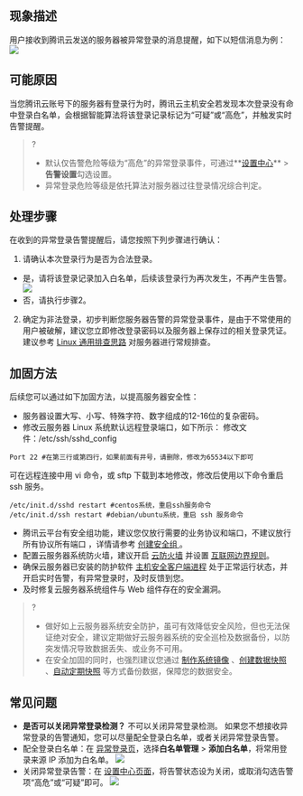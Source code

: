 
## 现象描述
用户接收到腾讯云发送的服务器被异常登录的消息提醒，如下以短信消息为例：
![](https://main.qcloudimg.com/raw/9019d3e8fb99afacb6e5f674fba9aae0.png)
## 可能原因
当您腾讯云账号下的服务器有登录行为时，腾讯云主机安全若发现本次登录没有命中登录白名单，会根据智能算法将该登录记录标记为“可疑”或“高危”，并触发实时告警提醒。
>?
>- 默认仅告警危险等级为“高危”的异常登录事件，可通过**[设置中心](https://console.cloud.tencent.com/cwp/setting)** > **告警设置**勾选设置。
>- 异常登录危险等级是依托算法对服务器过往登录情况综合判定。

## 处理步骤
在收到的异常登录告警提醒后，请您按照下列步骤进行确认：
1. 请确认本次登录行为是否为合法登录。
 - 是，请将该登录记录加入白名单，后续该登录行为再次发生，不再产生告警。
![](https://main.qcloudimg.com/raw/1eafb365dd8b4c03230085ca0d57404d.png)
 - 否，请执行步骤2。
2. 确定为非法登录，初步判断您服务器告警的异常登录事件，是由于不常使用的用户被破解，建议您立即修改登录密码以及服务器上保存过的相关登录凭证。建议参考 [Linux 通用排查思路](https://cloud.tencent.com/document/product/296/9604) 对服务器进行常规排查。

## 加固方法
后续您可以通过如下加固方法，以提高服务器安全性：
 - 服务器设置大写、小写、特殊字符、数字组成的12-16位的复杂密码。
 - 修改云服务器 Linux 系统默认远程登录端口，如下所示：
修改文件：/etc/ssh/sshd_config
```
Port 22 #在第三行或第四行，如果前面有井号，请删除，修改为65534以下即可
```
可在远程连接中用 vi 命令，或 sftp 下载到本地修改，修改后使用以下命令重启ssh 服务。
```
/etc/init.d/sshd restart #centos系统，重启ssh服务命令
/etc/init.d/ssh restart #debian/ubuntu系统，重启 ssh 服务命令
```
 - 腾讯云平台有安全组功能，建议您仅放行需要的业务协议和端口，不建议放行所有协议所有端口 ，详情请参考 [创建安全组
](https://cloud.tencent.com/document/product/215/20398)。
 - 配置云服务器系统防火墙，建议开启 [云防火墙](https://console.cloud.tencent.com/cfw) 并设置 [互联网边界规则](https://cloud.tencent.com/document/product/1132/46932)。
 - 确保云服务器已安装的防护软件 [主机安全客户端进程](https://cloud.tencent.com/document/product/296/9928) 处于正常运行状态，并开启实时告警，有异常登录时，及时反馈到您。
 - 及时修复云服务器系统组件与 Web 组件存在的安全漏洞。 
>?
>- 做好如上云服务器系统安全防护，虽可有效降低安全风险，但也无法保证绝对安全，建议定期做好云服务器系统的安全巡检及数据备份，以防突发情况导致数据丢失、或业务不可用。
>- 在安全加固的同时，也强烈建议您通过 [制作系统镜像](https://cloud.tencent.com/document/product/213/4942) 、[创建数据快照](https://cloud.tencent.com/document/product/362/5755) 、[自动定期快照](https://cloud.tencent.com/document/product/362/8191) 等方式备份数据，保障您的数据安全。
</dx-alert>

## 常见问题
- **是否可以关闭异常登录检测？**
不可以关闭异常登录检测。
如果您不想接收异常登录的告警通知，您可以尽量配全登录白名单，或者关闭异常登录告警。
 - 配全登录白名单：在 [异常登录页](https://console.cloud.tencent.com/cwp/manage/loginLog)，选择**白名单管理** > **添加白名单**，将常用登录来源 IP 添加为白名单。
 ![](https://main.qcloudimg.com/raw/2dc89ae297032a7db7ee6a6cc5125949.png)
 - 关闭异常登录告警：在 [设置中心页面](https://console.cloud.tencent.com/cwp/setting)，将告警状态设为关闭，或取消勾选告警项“高危”或“可疑”即可。
![](https://main.qcloudimg.com/raw/d88ccc1daed2ea81fd12cb64a2e50167.png)

